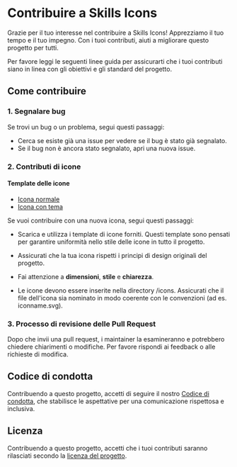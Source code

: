 # Contribuire a Skills Icons

Grazie per il tuo interesse nel contribuire a Skills Icons! Apprezziamo il tuo tempo e il tuo impegno. Con i tuoi contributi, aiuti a migliorare questo progetto per tutti.

Per favore leggi le seguenti linee guida per assicurarti che i tuoi contributi siano in linea con gli obiettivi e gli standard del progetto.

## Come contribuire

### 1. Segnalare bug

Se trovi un bug o un problema, segui questi passaggi:

- Cerca se esiste già una issue per vedere se il bug è stato già segnalato.
- Se il bug non è ancora stato segnalato, apri una nuova issue.

### 2. Contributi di icone

#### Template delle icone

- [Icona normale](../../.github/ICON_TEMPLATES/icon.svg)
- [Icona con tema](../../.github/ICON_TEMPLATES/themed_icon.svg)

Se vuoi contribuire con una nuova icona, segui questi passaggi:

- Scarica e utilizza i template di icone forniti. Questi template sono pensati per garantire uniformità nello stile delle icone in tutto il progetto.

- Assicurati che la tua icona rispetti i principi di design originali del progetto.

- Fai attenzione a **dimensioni**, **stile** e **chiarezza**.

- Le icone devono essere inserite nella directory /icons. Assicurati che il file dell'icona sia nominato in modo coerente con le convenzioni (ad es. iconname.svg).

### 3. Processo di revisione delle Pull Request

Dopo che invii una pull request, i maintainer la esamineranno e potrebbero chiedere chiarimenti o modifiche. Per favore rispondi ai feedback o alle richieste di modifica.

## Codice di condotta

Contribuendo a questo progetto, accetti di seguire il nostro [Codice di condotta](CODE_OF_CONDUCT.md), che stabilisce le aspettative per una comunicazione rispettosa e inclusiva.

## Licenza

Contribuendo a questo progetto, accetti che i tuoi contributi saranno rilasciati secondo la [licenza del progetto](../LICENSE).
